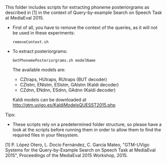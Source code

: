 This folder includes scripts for extracting phoneme posteriorgrams as described in [1] in the context of Query-by-example Search on Speech Task at MediaEval 2015.

- First of all, you have to remove the context of the queries, as it will not be used in these experiments:

  `removeContext.sh`

- To extract posteriorgrams:

  `GetPhonemePosteriorgrams.sh modelName`

  The available models are:
  - CZtraps, HUtraps, RUtraps (BUT decoder)
  - CZlstm, ENlstm, ESlstm, GAlstm (Kaldi decoder)
  - CZdnn, ENdnn, ESdnn, GAdnn (Kaldi decoder)

  Kaldi models can be downloaded at http://gtm.uvigo.es/KaldiModelsQUESST2015.php
  
Tips:
- These scripts rely on a predetermined folder structure, so please have a look at the scripts before running them in order to allow them to find the required files in your filesystem.

[1] P. López Otero, L. Docío Fernández, C. García Mateo, "GTM-UVigo Systems for the Query-by-Example Search on Speech Task at MediaEval 2015", Proceedings of the MediaEval 2015 Workshop, 2015.
